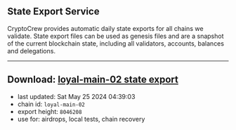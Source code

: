 ## State Export Service
CryptoCrew provides automatic daily state exports for all chains we validate. State export files can be used as genesis files and are a snapshot of the current blockchain state, including all validators, accounts, balances and delegations.

---
**Download: [loyal-main-02 state export](https://dl-eu2.ccvalidators.com/SERVICE/loyal/loyal-main-02_export_8046208.json)**
---

- last updated: Sat May 25 2024 04:39:03
- chain id: `loyal-main-02`
- export height: `8046208`
- use for: airdrops, local tests, chain recovery
